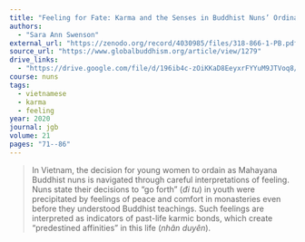 ```yaml
---
title: "Feeling for Fate: Karma and the Senses in Buddhist Nuns’ Ordination Narratives"
authors:
  - "Sara Ann Swenson" 
external_url: "https://zenodo.org/record/4030985/files/318-866-1-PB.pdf"
source_url: "https://www.globalbuddhism.org/article/view/1279"
drive_links:
  - "https://drive.google.com/file/d/196ib4c-zOiKKaD8EeyxrFYYuM9JTVoq8/view?usp=drivesdk"
course: nuns
tags:
  - vietnamese
  - karma
  - feeling
year: 2020
journal: jgb
volume: 21
pages: "71--86"
---
```


> In Vietnam, the decision for young women to ordain as Mahayana Buddhist nuns is navigated through careful interpretations of feeling. Nuns state their decisions to “go forth” (*đi tu*) in youth were precipitated by feelings of peace and comfort in monasteries even before they understood Buddhist teachings. Such feelings are interpreted as indicators of past-life karmic bonds, which create “predestined affinities” in this life (*nhân duyên*).
